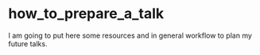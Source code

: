 # how_to_prepare_a_talk
I am going to put here some resources and in general workflow to plan my future talks.
